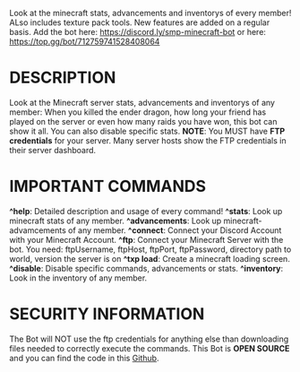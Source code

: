 Look at the minecraft stats, advancements and inventorys of every member! ALso includes texture pack tools. New features are added on a regular basis.
Add the bot here: https://discord.ly/smp-minecraft-bot or here: https://top.gg/bot/712759741528408064

# DESCRIPTION
Look at the Minecraft server stats, advancements and inventorys of any member: When you killed the ender dragon, how long your friend has played on the server or even how many raids you have won, this bot can show it all. You can also disable specific stats.
**NOTE**: You MUST have **FTP credentials** for your server. Many server hosts show the FTP credentials in their server dashboard.

# IMPORTANT COMMANDS
**^help**: Detailed description and usage of every command!
**^stats**: Look up minecraft stats of any member.
**^advancements**: Look up minecraft-advamcements of any member.
**^connect**: Connect your Discord Account with your Minecraft Account.
**^ftp**: Connect your Minecraft Server with the bot. You need: ftpUsername, ftpHost, ftpPort, ftpPassword, directory path to world, version the server is on
**^txp load**: Create a minecraft loading screen.
**^disable**: Disable specific commands, advancements or stats.
**^inventory**: Look in the inventory of any member.

# SECURITY INFORMATION
The Bot will NOT use the ftp credentials for anything else than downloading files needed to correctly execute the commands. This Bot is **OPEN SOURCE** and you can find the code in this [Github](https://github.com/Lianecx/Smp-Minecraft-Bot).
